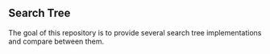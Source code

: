 Search Tree
-----------
The goal of this repository is to provide several search tree implementations and compare between them.

